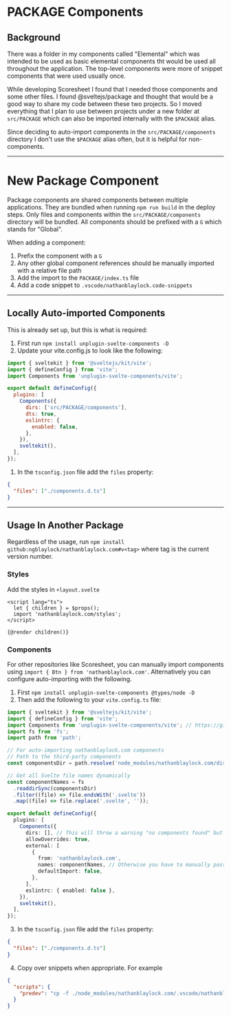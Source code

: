 # PACKAGE Components

## Background

There was a folder in my components called "Elemental" which was intended to be used as basic elemental components tht would be used all throughout the application. The top-level components were more of snippet components that were used usually once.

While developing Scoresheet I found that I needed those components and some other files. I found @sveltejs/package and thought that would be a good way to share my code between these two projects. So I moved everything that I plan to use between projects under a new folder at `src/PACKAGE` which can also be imported internally with the `$PACKAGE` alias.

Since deciding to auto-import components in the `src/PACKAGE/components` directory I don't use the `$PACKAGE` alias often, but it is helpful for non-components.

---

# New Package Component

Package components are shared components between multiple applications. They are bundled when running `npm run build` in the deploy steps. Only files and components within the `src/PACKAGE/components` directory will be bundled. All components should be prefixed with a `G` which stands for "Global".

When adding a component:

1. Prefix the component with a `G`
2. Any other global component references should be manually imported with a relative file path
3. Add the import to the `PACKAGE/index.ts` file
4. Add a code snippet to `.vscode/nathanblaylock.code-snippets`

---

## Locally Auto-imported Components

This is already set up, but this is what is required:

1. First run `npm install unplugin-svelte-components -D`
2. Update your vite.config.js to look like the following:

```js
import { sveltekit } from '@sveltejs/kit/vite';
import { defineConfig } from 'vite';
import Components from 'unplugin-svelte-components/vite';

export default defineConfig({
  plugins: [
    Components({
      dirs: ['src/PACKAGE/components'],
      dts: true,
      eslintrc: {
        enabled: false,
      },
    }),
    sveltekit(),
  ],
});
```

1. In the `tsconfig.json` file add the `files` property:

```json
{
  "files": ["./components.d.ts"]
}
```

---

## Usage In Another Package

Regardless of the usage, run `npm install github:ngblaylock/nathanblaylock.com#v<tag>` where tag is the current version number.

### Styles

Add the styles in `+layout.svelte`

```svelte
<script lang="ts">
  let { children } = $props();
  import 'nathanblaylock.com/styles';
</script>

{@render children()}
```

### Components

For other repositories like Scoresheet, you can manually import components using `import { Btn } from 'nathanblaylock.com'`. Alternatively you can configure auto-importing with the following.

1. First `npm install unplugin-svelte-components @types/node -D`
2. Then add the following to your `vite.config.ts` file:

```ts
import { sveltekit } from '@sveltejs/kit/vite';
import { defineConfig } from 'vite';
import Components from 'unplugin-svelte-components/vite'; // https://github.com/Mohamed-Kaizen/unplugin-svelte-components
import fs from 'fs';
import path from 'path';

// For auto-importing nathanblaylock.com components
// Path to the third-party components
const componentsDir = path.resolve('node_modules/nathanblaylock.com/dist/');

// Get all Svelte file names dynamically
const componentNames = fs
  .readdirSync(componentsDir)
  .filter((file) => file.endsWith('.svelte'))
  .map((file) => file.replace('.svelte', ''));

export default defineConfig({
  plugins: [
    Components({
      dirs: [], // This will throw a warning "no components found" but that is just for local files.
      allowOverrides: true,
      external: [
        {
          from: 'nathanblaylock.com',
          names: componentNames, // Otherwise you have to manually pass in components you want auto-imported.
          defaultImport: false,
        },
      ],
      eslintrc: { enabled: false },
    }),
    sveltekit(),
  ],
});
```

3. In the `tsconfig.json` file add the `files` property:

```json
{
  "files": ["./components.d.ts"]
}
```

4. Copy over snippets when appropriate. For example

```json
{
  "scripts": {
    "predev": "cp -f ./node_modules/nathanblaylock.com/.vscode/nathanblaylock.code-snippets .vscode/"
  }
}
```
